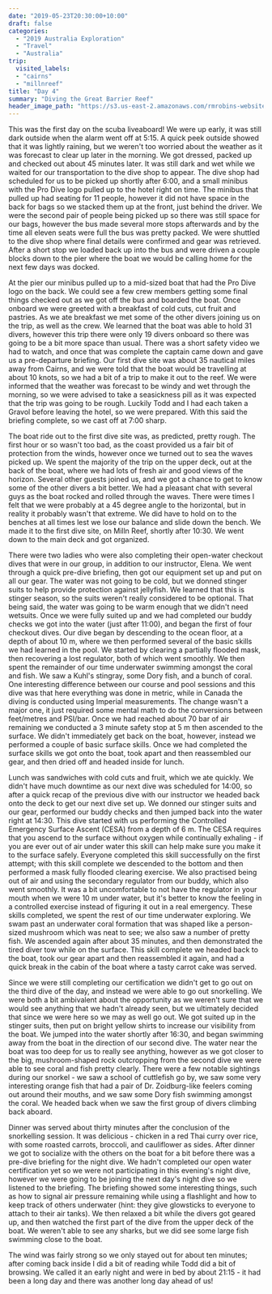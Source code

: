```yaml
---
date: "2019-05-23T20:30:00+10:00"
draft: false
categories:
  - "2019 Australia Exploration"
  - "Travel"
  - "Australia"
trip:
  visited_labels:
  - "cairns"
  - "millnreef"
title: "Day 4"
summary: "Diving the Great Barrier Reef"
header_image_path: "https://s3.us-east-2.amazonaws.com/rmrobins-website-photos/2019-05-australia/FHD0344.jpg"
---
```


This was the first day on the scuba liveaboard! We were up early, it was still dark outside when the alarm went off at 5:15. A quick peek outside showed that it was lightly raining, but we weren't too worried about the weather as it was forecast to clear up later in the morning. We got dressed, packed up and checked out about 45 minutes later. It was still dark and wet while we waited for our transportation to the dive shop to appear. The dive shop had scheduled for us to be picked up shortly after 6:00, and a small minibus with the Pro Dive logo pulled up to the hotel right on time. The minibus that pulled up had seating for 11 people, however it did not have space in the back for bags so we stacked them up at the front, just behind the driver. We were the second pair of people being picked up so there was still space for our bags, however the bus made several more stops afterwards and by the time all eleven seats were full the bus was pretty packed. We were shuttled to the dive shop where final details were confirmed and gear was retrieved. After a short stop we loaded back up into the bus and were driven a couple blocks down to the pier where the boat we would be calling home for the next few days was docked.

At the pier our minibus pulled up to a mid-sized boat that had the Pro Dive logo on the back. We could see a few crew members getting some final things checked out as we got off the bus and boarded the boat. Once onboard we were greeted with a breakfast of cold cuts, cut fruit and pastries. As we ate breakfast we met some of the other divers joining us on the trip, as well as the crew. We learned that the boat was able to hold 31 divers, however this trip there were only 19 divers onboard so there was going to be a bit more space than usual. There was a short safety video we had to watch, and once that was complete the captain came down and gave us a pre-departure briefing. Our first dive site was about 35 nautical miles away from Cairns, and we were told that the boat would be travelling at about 10 knots, so we had a bit of a trip to make it out to the reef. We were informed that the weather was forecast to be windy and wet through the morning, so we were advised to take a seasickness pill as it was expected that the trip was going to be rough. Luckily Todd and I had each taken a Gravol before leaving the hotel, so we were prepared. With this said the briefing complete, so we cast off at 7:00 sharp.

The boat ride out to the first dive site was, as predicted, pretty rough. The first hour or so wasn't too bad, as the coast provided us a fair bit of protection from the winds, however once we turned out to sea the waves picked up. We spent the majority of the trip on the upper deck, out at the back of the boat, where we had lots of fresh air and good views of the horizon. Several other guests joined us, and we got a chance to get to know some of the other divers a bit better. We had a pleasant chat with several guys as the boat rocked and rolled through the waves. There were times I felt that we were probably at a 45 degree angle to the horizontal, but in reality it probably wasn't that extreme. We did have to hold on to the benches at all times lest we lose our balance and slide down the bench. We made it to the first dive site, on Milln Reef, shortly after 10:30. We went down to the main deck and got organized.

There were two ladies who were also completing their open-water checkout dives that were in our group, in addition to our instructor, Elena. We went through a quick pre-dive briefing, then got our equipment set up and put on all our gear. The water was not going to be cold, but we donned stinger suits to help provide protection against jellyfish. We learned that this is stinger season, so the suits weren't really considered to be optional. That being said, the water was going to be warm enough that we didn't need wetsuits. Once we were fully suited up and we had completed our buddy checks we got into the water (just after 11:00), and began the first of four checkout dives. Our dive began by descending to the ocean floor, at a depth of about 10 m, where we then performed several of the basic skills we had learned in the pool. We started by clearing a partially flooded mask, then recovering a lost regulator, both of which went smoothly. We then spent the remainder of our time underwater swimming amongst the coral and fish. We saw a Kuhl's stingray, some Dory fish, and a bunch of coral. One interesting difference between our course and pool sessions and this dive was that here everything was done in metric, while in Canada the diving is conducted using Imperial measurements. The change wasn't a major one, it just required some mental math to do the conversions between feet/metres and PSI/bar. Once we had reached about 70 bar of air remaining we conducted a 3 minute safety stop at 5 m then ascended to the surface. We didn't immediately get back on the boat, however, instead we performed a couple of basic surface skills. Once we had completed the surface skills we got onto the boat, took apart and then reassembled our gear, and then dried off and headed inside for lunch.

Lunch was sandwiches with cold cuts and fruit, which we ate quickly. We didn't have much downtime as our next dive was scheduled for 14:00, so after a quick recap of the previous dive with our instructor we headed back onto the deck to get our next dive set up. We donned our stinger suits and our gear, performed our buddy checks and then jumped back into the water right at 14:30. This dive started with us performing the Controlled Emergency Surface Ascent (CESA) from a depth of 6 m. The CESA requires that you ascend to the surface without oxygen while continually exhaling - if you are ever out of air under water this skill can help make sure you make it to the surface safely. Everyone completed this skill successfully on the first attempt; with this skill complete we descended to the bottom and then performed a mask fully flooded clearing exercise. We also practised being out of air and using the secondary regulator from our buddy, which also went smoothly. It was a bit uncomfortable to not have the regulator in your mouth when we were 10 m under water, but it's better to know the feeling in a controlled exercise instead of figuring it out in a real emergency. These skills completed, we spent the rest of our time underwater exploring. We swam past an underwater coral formation that was shaped like a person-sized mushroom which was neat to see; we also saw a number of pretty fish. We ascended again after about 35 minutes, and then demonstrated the tired diver tow while on the surface. This skill complete we headed back to the boat, took our gear apart and then reassembled it again, and had a quick break in the cabin of the boat where a tasty carrot cake was served. 

Since we were still completing our certification we didn't get to go out on the third dive of the day, and instead we were able to go out snorkelling. We were both a bit ambivalent about the opportunity as we weren't sure that we would see anything that we hadn't already seen, but we ultimately decided that since we were here so we may as well go out. We got suited up in the stinger suits, then put on bright yellow shirts to increase our visibility from the boat. We jumped into the water shortly after 16:30, and began swimming away from the boat in the direction of our second dive. The water near the boat was too deep for us to really see anything, however as we got closer to the big, mushroom-shaped rock outcropping from the second dive we were able to see coral and fish pretty clearly. There were a few notable sightings during our snorkel - we saw a school of cuttlefish go by, we saw some very interesting orange fish that had a pair of Dr. Zoidburg-like feelers coming out around their mouths, and we saw some Dory fish swimming amongst the coral. We headed back when we saw the first group of divers climbing back aboard.

Dinner was served about thirty minutes after the conclusion of the snorkelling session. It was delicious - chicken in a red Thai curry over rice, with some roasted carrots, broccoli, and cauliflower as sides. After dinner we got to socialize with the others on the boat for a bit before there was a pre-dive briefing for the night dive. We hadn't completed our open water certification yet so we were not participating in this evening's night dive, however we were going to be joining the next day's night dive so we listened to the briefing. The briefing showed some interesting things, such as how to signal air pressure remaining while using a flashlight and how to keep track of others underwater (hint: they give glowsticks to everyone to attach to their air tanks). We then relaxed a bit while the divers got geared up, and then watched the first part of the dive from the upper deck of the boat. We weren't able to see any sharks, but we did see some large fish swimming close to the boat.

The wind was fairly strong so we only stayed out for about ten minutes; after coming back inside I did a bit of reading while Todd did a bit of browsing. We called it an early night and were in bed by about 21:15 - it had been a long day and there was another long day ahead of us!
